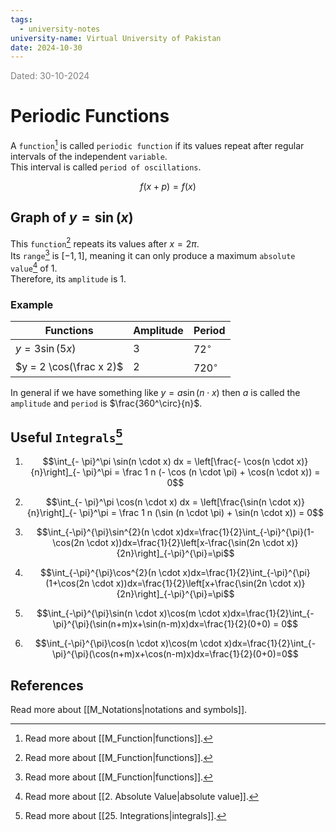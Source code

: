 ```yaml
---
tags:
  - university-notes
university-name: Virtual University of Pakistan
date: 2024-10-30
---
```


<span style="color: gray;">Dated: 30-10-2024</span>

# Periodic Functions

A `function`[^1] is called `periodic function` if its values repeat after regular intervals of the independent `variable`.  
This interval is called `period of oscillations`.  

$$f(x + p) = f(x)$$

## Graph of $y = \sin(x)$

This `function`[^1] repeats its values after $x = 2 \pi$.  
Its `range`[^1] is $[-1, 1]$, meaning it can only produce a maximum `absolute value`[^2] of $1$.  
Therefore, its `amplitude` is $1$.

### Example

| Functions               | Amplitude | Period      |
| ----------------------- | --------- | ----------- |
| $y= 3 \sin(5x)$         | $3$       | $72^\circ$  |
| $y = 2 \cos(\frac x 2)$ | $2$       | $720^\circ$ |

In general if we have something like $y = a \sin (n \cdot x)$ then $a$ is called the `amplitude` and `period` is $\frac{360^\circ}{n}$.

## Useful `Integrals`[^3]

1. $$\int_{- \pi}^\pi \sin(n \cdot x) dx = \left[\frac{- \cos(n \cdot x)}{n}\right]_{- \pi}^\pi = \frac 1 n (- \cos (n \cdot \pi) + \cos(n \cdot x)) = 0$$

2. $$\int_{- \pi}^\pi \cos(n \cdot x) dx = \left[\frac{\sin(n \cdot x)}{n}\right]_{- \pi}^\pi = \frac 1 n (\sin (n \cdot \pi) + \sin(n \cdot x)) = 0$$

3. $$\int_{-\pi}^{\pi}\sin^{2}(n \cdot x)dx=\frac{1}{2}\int_{-\pi}^{\pi}(1-\cos(2n \cdot x))dx=\frac{1}{2}\left[x-\frac{\sin(2n \cdot x)}{2n}\right]_{-\pi}^{\pi}=\pi$$

4. $$\int_{-\pi}^{\pi}\cos^{2}(n \cdot x)dx=\frac{1}{2}\int_{-\pi}^{\pi}(1+\cos(2n \cdot x))dx=\frac{1}{2}\left[x+\frac{\sin(2n \cdot x)}{2n}\right]_{-\pi}^{\pi}=\pi$$

5. $$\int_{-\pi}^{\pi}\sin(n \cdot x)\cos(m \cdot x)dx=\frac{1}{2}\int_{-\pi}^{\pi}(\sin(n+m)x+\sin(n-m)x)dx=\frac{1}{2}(0+0) = 0$$

6. $$\int_{-\pi}^{\pi}\cos(n \cdot x)\cos(m \cdot x)dx=\frac{1}{2}\int_{-\pi}^{\pi}(\cos(n+m)x+\cos(n-m)x)dx=\frac{1}{2}(0+0)=0$$

## References

Read more about [[M_Notations|notations and symbols]].

[^1]: Read more about [[M_Function|functions]].
[^2]: Read more about [[2. Absolute Value|absolute value]].
[^3]: Read more about [[25. Integrations|integrals]].
